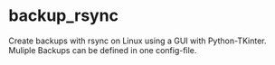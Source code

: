 # backup_rsync
Create backups with rsync on Linux using a GUI with Python-TKinter.  
Muliple Backups can be defined in one config-file.  
